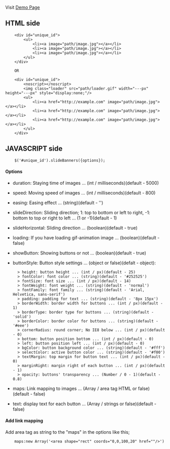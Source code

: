 Visit [Demo Page](http://the8thocean.com/misc/jqueryplugins/Slide-Banners/demo/)

## HTML side

		<div id="unique_id">
			<ul>
				<li><a image="path/image.jpg"></a></li>
				<li><a image="path/image.jpg"></a></li>
				<li><a image="path/image.jpg"></a></li>
			</ul>
		</div>
		
		OR
		
		<div id="unique_id">
			<noscript></noscript>
			<img class="loader" src="path/loader.gif" width="---px" height="---px" style="display:none;"/>
			<ul>
				<li><a href="http://example.com" image="path/image.jpg"></a></li>
				<li><a href="http://example.com" image="path/image.jpg"></a></li>
				<li><a href="http://example.com" image="path/image.jpg"></a></li>
			</ul>
		</div>
		

## JAVASCRIPT side

		$('#unique_id').slideBanners({options});

#### Options

* duration: Staying time of images ... (int / milliseconds)(default - 5000)
* speed: Moving speed of images ... (int / milliseconds)(default - 800)
* easing: Easing effect ... (string)(default - '')
* slideDirection: Sliding direction; 1: top to bottom or left to right, -1: bottom to top or right to left ... (1 or -1)(default - 1) 
* slideHorizontal: Sliding direction ... (boolean)(default - true)
* loading: If you have loading gif-animation image ... (boolean)(default - false)
* showButton: Showing buttons or not ... (boolean)(default - true)
* buttonStyle: Button style settings ... (object or false)(defalt - object):
                       
		> height: button height ... (int / px)(default - 25)
		> fontColor: font color ... (string)(default - '#252525')
		> fontSize: font size ... (int / px)(default - 14)
		> fontWeight: font weight ... (string)(default - 'normal')
		> fontFamily: font family ... (string)(default - 'Arial, Helvetica, sans-serif')
		> padding: padding for text ... (string)(default - '8px 15px')
		> borderWidth: border width for buttons ... (int / px)(default - 1)
		> borderType: border type for buttons ... (string)(default - 'solid')
		> borderColor: border color for buttons ... (string)(default - '#eee')
		> cornerRadius: round corner; No IE8 below ... (int / px)(default - 0)
		> bottom: button position bottom ... (int / px)(default - 0)
		> left: button position left ... (int / px)(default - 0)
		> bgColor: button background color ... (string)(default - '#fff')
		> selectColor: active button color ... (string)(default - '#f00')
		> textMargin: top margin for button text ... (int / px)(default - 0)
		> marginRight: margin right of each button ... (int / px)(default - 1)
		> opacity: buttons' transparency ... (Number / 0 - 1)(default - 0.8) 
* maps: Link mapping to images ... (Array / area tag HTML or false)(default - false) 
* text: display text for each button ... (Array / strings or false)(default - false)

#### Add link mapping

Add area tag as string to the "maps" in the options like this;

		maps:new Array('<area shape="rect" coords="0,0,100,20" href=""/>')